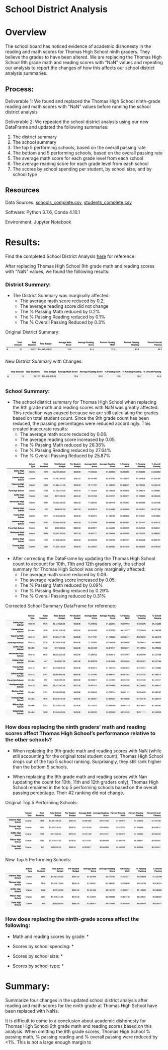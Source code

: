 # School District Analysis

# Overview
The school board has noticed evidence of academic dishonesty in the reading and math scores for Thomas High School ninth graders. They believe the grades to have been altered. We are replacing the Thomas High School 9th grade math and reading scores with "NaN" values and repeating our analysis to report the changes of how this affects our school district analysis summaries.

## Process:

Deliverable 1: We found and replaced the Thomas High School ninth-grade reading and math scores with "NaN" values before running the school district analysis

Deliverable 2: We repeated the school district analysis using our new DataFrame and updated the following summaries: 

1. The district summary 
2. The school summary 
3. The top 5 performing schools, based on the overall passing rate
4. The bottom and 5 performing schools, based on the overall passing rate
5. The average math score for each grade level from each school
6. The average reading score for each grade level from each school
7. The scores by school spending per student, by school size, and by school type

## Resources
Data Sources: [schools_complete.csv](https://github.com/corispade/School_District_Analysis/blob/main/Resources/schools_complete.csv), [students_complete.csv](https://github.com/corispade/School_District_Analysis/blob/main/Resources/students_complete.csv)

Software: Python 3.7.6, Conda 4.10.1

Environment: Jupyter Notebook

# Results: 
Find the completed School District Analysis [here](https://github.com/corispade/School_District_Analysis/blob/main/PyCitySchools_Challenge.ipynb) for reference.

After replacing Thomas High School 9th grade math and reading scores with "NaN" values, we found the following results: 

### District Summary: 
* The District Summary was marginally affected: 
  * The average math score reduced by 0.2. 
  * The average reading score did not change
  * The % Passing Math reduced by 0.2%
  * The % Passing Reading reduced by 0.1%
  * The % Overall Passing Reduced by 0.3%

Original District Summary:

![original](https://github.com/corispade/School_District_Analysis/blob/main/Resources/original/district_summary.png)

New District Summary with Changes:

![new](https://github.com/corispade/School_District_Analysis/blob/main/Resources/Thomas/thomas_district_summary.png)

### School Summary: 
* The school district summary for Thomas High School when replacing the 9th grade math and reading scores with NaN was greatly affected. This reduction was caused because we are still calculating the grades based on total student count. Since the 9th grade count has been reduced, the passing percentages were reduced accordingly. This created inaccurate results:
  * The average math score reduced by 0.06. 
  * The average reading score increased by 0.05.
  * The % Passing Math reduced by 26.36%
  * The % Passing Reading reduced by 27.64%
  * The % Overall Passing Reduced by 25.87%

![wrong](https://github.com/corispade/School_District_Analysis/blob/main/Resources/Thomas/thomas_school_summary_wrong.png)

* After correcting the DataFrame by updating the Thomas High School count to account for 10th, 11th and 12th graders only, the school summary for Thomas High School was only marginally affected:
  * The average math score reduced by 0.06. 
  * The average reading score increased by 0.05.
  * The % Passing Math reduced by 0.09%
  * The % Passing Reading reduced by 0.29%
  * The % Overall Passing reduced by 0.31%

Corrected School Summary DataFrame for reference:

![right](https://github.com/corispade/School_District_Analysis/blob/main/Resources/Thomas/thomas_school_summary.png)

### How does replacing the ninth graders’ math and reading scores affect Thomas High School’s performance relative to the other schools?
* When replacing the 9th grade math and reading scores with NaN (while still accounting for the original total student count), Thomas High School drops out of the top 5 school ranking. Surprisingly, they still rank higher than the bottom 5 schools.

* When replacing the 9th grade math and reading scores with Nan (updating the count for 10th, 11th and 12th graders only), Thomas High School remained in the top 5 performing schools based on the overall passing percentage. Their #2 ranking did not change. 

Original Top 5 Performing Schools:

![original](https://github.com/corispade/School_District_Analysis/blob/main/Resources/original/top_5.png)

New Top 5 Performing Schools:

![new](https://github.com/corispade/School_District_Analysis/blob/main/Resources/Thomas/thomas_top_5.png)

### How does replacing the ninth-grade scores affect the following:

* Math and reading scores by grade:
  * 

* Scores by school spending:
  * 

* Scores by school size:
  * 

* Scores by school type:
  * 

# Summary: 
Summarize four changes in the updated school district analysis after reading and math scores for the ninth grade at Thomas High School have been replaced with NaNs.

It is difficult to come to a conclusion about academic dishonesty for Thomas High School 9th grade math and reading scores based on this analysis. When omitting the 9th grade scores, Thomas High School % passing math, % passing reading and % overall passing were reduced by <1%. This is not a large enough margin to 